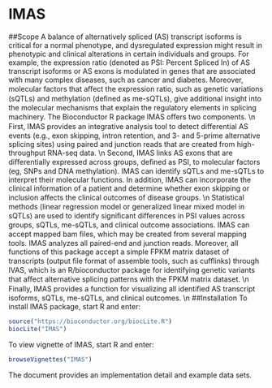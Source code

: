 # IMAS
##Scope
A balance of alternatively spliced (AS) transcript isoforms is critical for a normal phenotype, and dysregulated expression might result in phenotypic and clinical alterations in certain individuals and groups. For example, the expression ratio (denoted as PSI: Percent Spliced In) of AS transcript isoforms or AS exons is modulated in genes that are associated with many complex diseases, such as cancer and diabetes. Moreover, molecular factors that aﬀect the expression ratio, such as genetic variations (sQTLs) and methylation (deﬁned as me-sQTLs), give additional insight into the molecular mechanisms that explain the regulatory elements in splicing machinery. 
The Bioconductor R package IMAS oﬀers two components.
\n
First, IMAS provides an integrative analysis tool to detect diﬀerential AS events (e.g., exon skipping, intron retention, and 3- and 5-prime alternative splicing sites) using paired and junction reads that are created from high-throughput RNA-seq data.
\n
Second, IMAS links AS exons that are diﬀerentially expressed across groups, deﬁned as PSI, to molecular factors (eg, SNPs and DNA methylation). IMAS can identify sQTLs and me-sQTLs to interpret their molecular functions. In addition, IMAS can incorporate the clinical information of a patient and determine whether exon skipping or inclusion aﬀects the clinical outcomes of disease groups.
\n
Statistical methods (linear regression model or generalized linear mixed model in sQTLs) are used to identify signiﬁcant diﬀerences in PSI values across groups, sQTLs, me-sQTLs, and clinical outcome associations. IMAS can accept mapped bam ﬁles, which may be created from several mapping tools. IMAS analyzes all paired-end and junction reads. Moreover, all functions of this package accept a simple FPKM matrix dataset of transcripts (output ﬁle format of assemble tools, such as cuﬄinks) through IVAS, which is an R/bioconductor package for identifying genetic variants that aﬀect alternative splicing patterns with the FPKM matrix dataset. 
\n
Finally, IMAS provides a function for visualizing all identiﬁed AS transcript isoforms, sQTLs, me-sQTLs, and clinical outcomes.
\n
##Installation
To install IMAS package, start R and enter:
``` r
source("https://bioconductor.org/biocLite.R")
biocLite("IMAS")
```
To view vignette of IMAS, start R and enter:
``` r
browseVignettes("IMAS")
```
The document provides an implementation detail and example data sets.
